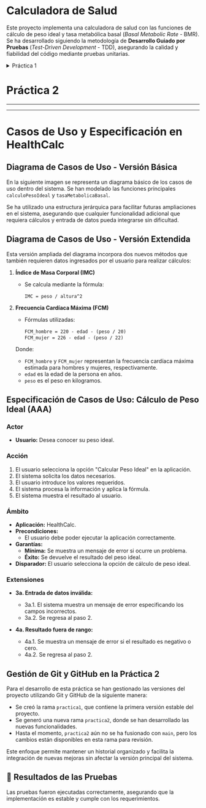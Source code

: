 # Calculadora de Salud  

Este proyecto implementa una calculadora de salud con las funciones de cálculo de peso ideal y tasa metabólica basal (*Basal Metabolic Rate* - BMR). Se ha desarrollado siguiendo la metodología de **Desarrollo Guiado por Pruebas** (*Test-Driven Development* - TDD), asegurando la calidad y fiabilidad del código mediante pruebas unitarias.

<details>
  <summary>Práctica 1</summary>

## 📌 Objetivos  
El objetivo principal ha sido implementar los métodos `idealWeight` y `basalMetabolicRate`, garantizando que funcionen correctamente a través de pruebas exhaustivas.  

### 🔹 Flujo de trabajo  
1. Definir los casos de prueba.  
2. Implementar los tests.  
3. Desarrollar los métodos y refinar el código según los resultados de los tests.  

## Introducción
En esta práctica, se ha desarrollado una calculadora de parámetros de salud siguiendo las metodologías TDD (Test-Driven Development) y el patrón AAA (Arrange, Act, Assert) en los tests. Para ello, hemos utilizado Git, GitHub, Maven y JUnit5 para la gestión del proyecto y la ejecución de las pruebas automatizadas.

### Contenidos a tener en cuenta
* idealWeight: Calcula el peso ideal de un individuo a partir de su altura y género.
* basalMetabolicRate: Estima la tasa metabólica basal utilizando peso, altura, género y edad.

## Test utilizados en idealWeight():

Todos los tests siguen el patrón AAA (Arrange, Act, Assert) para garantizar claridad y estructura en las pruebas.

* *Test de altura negativa:* testAlturaNegativaIW()
   - Arrange: Configuramos una altura negativa.
   - Act: Llamamos al método idealWeight().
   - Assert: Verificamos que se lanza la excepción esperada.

* *Test de altura demasiado baja:* testAlturaMenor()
   - Arrange: Usamos una altura por debajo del umbral mínimo (110 para hombres, 100 para mujeres).
   - Act: Ejecutamos el método.
   - Assert: Comprobamos que se lanza la excepción correspondiente.

* *Test de género incorrecto:* testGenderProblemIW()
   - Arrange: Introducimos un valor de género no válido.
   - Act: Llamamos al método idealWeight().
   - Assert: Validamos que se genera la excepción adecuada.

* *Test de géneros válidos:* CorrectGender()
   - Arrange: Probamos con todas las combinaciones correctas de género (M, W, mayúsculas y minúsculas).
   - Act: Ejecutamos el método.
   - Assert: Confirmamos que no se lanza ninguna excepción.

* *Test de altura demasiado alta:* testAlturaMayor()
   - Arrange: Introducimos una altura superior al máximo permitido (260 cm).
   - Act: Llamamos al método.
   - Assert: Comprobamos que se lanza una excepción.

* *Test de cálculo promedio (hombres y mujeres):* HombrePromedioIW() y testMujerPromedio()
   - Arrange: Usamos valores límites y el promedio.
   - Act: Ejecutamos los cálculos.
   - Assert: Validamos que los resultados sean los esperados.

## Test utilizados en basalMetabolicRate():

* *Test de peso incorrecto:* PesoIncorrecto()
   - Arrange: Valores de peso negativos o fuera del rango permitido.
   - Act: Llamamos al método.
   - Assert: Se lanza la excepción adecuada.

* *Test de altura incorrecta:* alturaIncorrecta()
   - Arrange: Usamos alturas negativas, demasiado bajas o altas.
   - Act: Ejecutamos el método.
   - Assert: Validamos las excepciones correspondientes.

* *Test de género incorrecto:* IncorrectoSexo()
   - Arrange: Géneros distintos a "M" o "W".
   - Act: Llamamos al método.
   - Assert: Confirmamos la aparición de una excepción.

* *Test de sexos válidos:* ComprobacionSexo()
   - Arrange: Probamos con los géneros correctos.
   - Act: Ejecutamos el cálculo.
   - Assert: No se debe lanzar excepción.

* *Test de valores promedio (hombres y mujeres):* testMenBMR() y testWomanBRM()
   - Arrange: Utilizamos límites y valores promedio.
   - Act: Ejecutamos la función.
   - Assert: Validamos la salida correcta.

## Ejecución de los Test
Para realizar la ejecución de Maven en Visual Studio Code, utilizamos el siguiente comando:


`mvn test`


Resultado: Todos los tests se ejecutan y pasan correctamente.

![](https://github.com/emiliosancho10/isa2025-healthcalc/blob/practica1/Captura.PNG)

## Metodología TDD en los commits
En el desarrollo, se ha seguido la metodología TDD (Test-Driven Development). Cada funcionalidad ha sido implementada creando primero los tests y, posteriormente, desarrollando el código que los satisface. Este enfoque ha quedado reflejado en el historial de commits, donde cada cambio corresponde a una nueva funcionalidad o una corrección de errores.




</details>

# Práctica 2

---


---
# **Casos de Uso y Especificación en HealthCalc**

## **Diagrama de Casos de Uso - Versión Básica**

En la siguiente imagen se representa un diagrama básico de los casos de uso dentro del sistema. Se han modelado las funciones principales `calculoPesoIdeal` y `tasaMetabolicaBasal`.

Se ha utilizado una estructura jerárquica para facilitar futuras ampliaciones en el sistema, asegurando que cualquier funcionalidad adicional que requiera cálculos y entrada de datos pueda integrarse sin dificultad.

## **Diagrama de Casos de Uso - Versión Extendida**

Esta versión ampliada del diagrama incorpora dos nuevos métodos que también requieren datos ingresados por el usuario para realizar cálculos:

1. **Índice de Masa Corporal (IMC)**  
   - Se calcula mediante la fórmula:  
     ```
     IMC = peso / altura^2
     ```

2. **Frecuencia Cardíaca Máxima (FCM)**  
   - Fórmulas utilizadas:
     ```
     FCM_hombre = 220 - edad - (peso / 20)
     FCM_mujer = 226 - edad - (peso / 22)
     ```
   
   Donde:
   - `FCM_hombre` y `FCM_mujer` representan la frecuencia cardíaca máxima estimada para hombres y mujeres, respectivamente.
   - `edad` es la edad de la persona en años.
   - `peso` es el peso en kilogramos.

## **Especificación de Casos de Uso: Cálculo de Peso Ideal (AAA)**

### **Actor**
- **Usuario:** Desea conocer su peso ideal.

### **Acción**
1. El usuario selecciona la opción "Calcular Peso Ideal" en la aplicación.
2. El sistema solicita los datos necesarios.
3. El usuario introduce los valores requeridos.
4. El sistema procesa la información y aplica la fórmula.
5. El sistema muestra el resultado al usuario.

### **Ámbito**
- **Aplicación:** HealthCalc.
- **Precondiciones:**  
  - El usuario debe poder ejecutar la aplicación correctamente.
- **Garantías:**  
  - **Mínima:** Se muestra un mensaje de error si ocurre un problema.  
  - **Éxito:** Se devuelve el resultado del peso ideal.  
- **Disparador:** El usuario selecciona la opción de cálculo de peso ideal.

### **Extensiones**

- **3a. Entrada de datos inválida:**  
  - 3a.1. El sistema muestra un mensaje de error especificando los campos incorrectos.  
  - 3a.2. Se regresa al paso 2.  

- **4a. Resultado fuera de rango:**  
  - 4a.1. Se muestra un mensaje de error si el resultado es negativo o cero.  
  - 4a.2. Se regresa al paso 2.  

## **Gestión de Git y GitHub en la Práctica 2**

Para el desarrollo de esta práctica se han gestionado las versiones del proyecto utilizando Git y GitHub de la siguiente manera:

- Se creó la rama `practica1`, que contiene la primera versión estable del proyecto.
- Se generó una nueva rama `practica2`, donde se han desarrollado las nuevas funcionalidades.
- Hasta el momento, `practica2` aún no se ha fusionado con `main`, pero los cambios están disponibles en esta rama para revisión.

Este enfoque permite mantener un historial organizado y facilita la integración de nuevas mejoras sin afectar la versión principal del sistema.

## 🔄 Resultados de las Pruebas  

Las pruebas fueron ejecutadas correctamente, asegurando que la implementación es estable y cumple con los requerimientos.  


